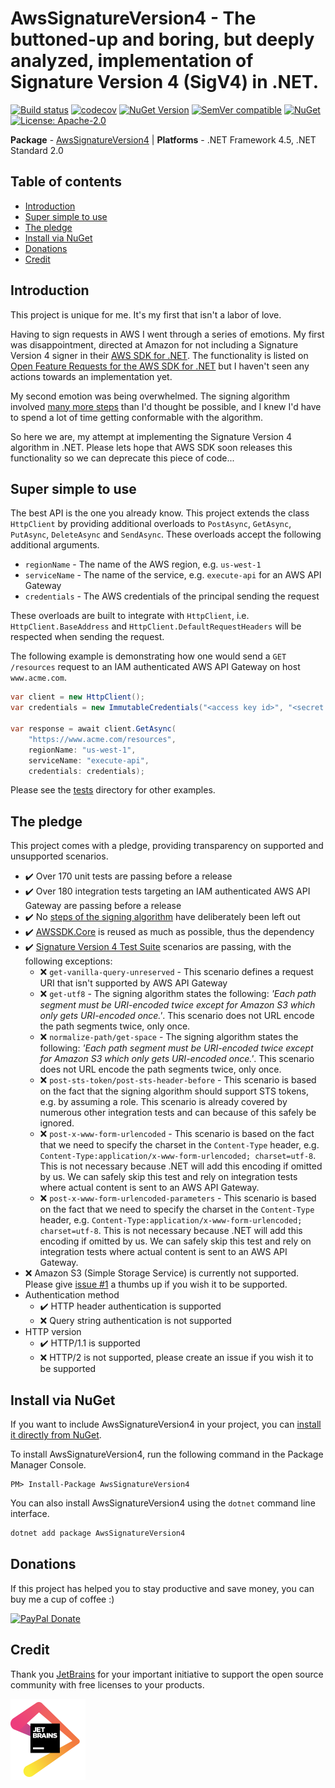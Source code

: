 # AwsSignatureVersion4 - The buttoned-up and boring, but deeply analyzed, implementation of Signature Version 4 (SigV4) in .NET.

[![Build status](https://ci.appveyor.com/api/projects/status/96upkt8x02mhqi5b/branch/master?svg=true)](https://ci.appveyor.com/project/FantasticFiasco/aws-signature-version-4)
[![codecov](https://codecov.io/gh/FantasticFiasco/aws-signature-version-4/branch/master/graph/badge.svg)](https://codecov.io/gh/FantasticFiasco/aws-signature-version-4)
[![NuGet Version](http://img.shields.io/nuget/v/AwsSignatureVersion4.svg?style=flat)](https://www.nuget.org/packages/AwsSignatureVersion4/)
[![SemVer compatible](https://img.shields.io/badge/%E2%9C%85-SemVer%20compatible-blue)](https://semver.org/)
[![NuGet](https://img.shields.io/nuget/dt/AwsSignatureVersion4.svg)](https://www.nuget.org/packages/AwsSignatureVersion4/)
[![License: Apache-2.0](https://img.shields.io/badge/license-Apache--2.0-blue.svg)](https://raw.githubusercontent.com/FantasticFiasco/aws-signature-version-4/master/LICENSE)

__Package__ - [AwsSignatureVersion4](https://www.nuget.org/packages/AwsSignatureVersion4)
| __Platforms__ - .NET Framework 4.5, .NET Standard 2.0

## Table of contents

- [Introduction](#introduction)
- [Super simple to use](#super-simple-to-use)
- [The pledge](#the-pledge)
- [Install via NuGet](#install-via-nuget)
- [Donations](#donations)
- [Credit](#credit)

## Introduction

This project is unique for me. It's my first that isn't a labor of love.

Having to sign requests in AWS I went through a series of emotions. My first was disappointment, directed at Amazon for not including a Signature Version 4 signer in their [AWS SDK for .NET](https://aws.amazon.com/sdk-for-net/). The functionality is listed on [Open Feature Requests for the AWS SDK for .NET](https://github.com/aws/aws-sdk-net/blob/master/FEATURE_REQUESTS.md) but I haven't seen any actions towards an implementation yet.

My second emotion was being overwhelmed. The signing algorithm involved [many more steps](https://docs.aws.amazon.com/general/latest/gr/sigv4_signing.html) than I'd thought be possible, and I knew I'd have to spend a lot of time getting conformable with the algorithm.

So here we are, my attempt at implementing the Signature Version 4 algorithm in .NET. Please lets hope that AWS SDK soon releases this functionality so we can deprecate this piece of code...

## Super simple to use

The best API is the one you already know. This project extends the class `HttpClient` by providing additional overloads to `PostAsync`, `GetAsync`, `PutAsync`, `DeleteAsync` and `SendAsync`. These overloads accept the following additional arguments.

- `regionName` - The name of the AWS region, e.g. `us-west-1`
- `serviceName` - The name of the service, e.g. `execute-api` for an AWS API Gateway
- `credentials` - The AWS credentials of the principal sending the request

These overloads are built to integrate with `HttpClient`, i.e. `HttpClient.BaseAddress` and `HttpClient.DefaultRequestHeaders` will be respected when sending the request.

The following example is demonstrating how one would send a `GET /resources` request to an IAM authenticated AWS API Gateway on host `www.acme.com`.

```csharp
var client = new HttpClient();
var credentials = new ImmutableCredentials("<access key id>", "<secret access key>", null);

var response = await client.GetAsync(
    "https://www.acme.com/resources",
    regionName: "us-west-1",
    serviceName: "execute-api",
    credentials: credentials);
```

Please see the [tests](https://github.com/FantasticFiasco/aws-signature-version-4/tree/master/test) directory for other examples.

## The pledge

This project comes with a pledge, providing transparency on supported and unsupported scenarios.

- :heavy_check_mark: Over 170 unit tests are passing before a release
- :heavy_check_mark: Over 180 integration tests targeting an IAM authenticated AWS API Gateway are passing before a release
- :heavy_check_mark: No [steps of the signing algorithm](https://docs.aws.amazon.com/general/latest/gr/sigv4_signing.html) have deliberately been left out
- :heavy_check_mark: [AWSSDK.Core](https://www.nuget.org/packages/AWSSDK.Core/) is reused as much as possible, thus the dependency
- :heavy_check_mark: [Signature Version 4 Test Suite](https://docs.aws.amazon.com/general/latest/gr/signature-v4-test-suite.html) scenarios are passing, with the following exceptions:
  - :x: `get-vanilla-query-unreserved` - This scenario defines a request URI that isn't supported by AWS API Gateway
  - :x: `get-utf8` - The signing algorithm states the following: *'Each path segment must be URI-encoded twice except for Amazon S3 which only gets URI-encoded once.'*. This scenario does not URL encode the path segments twice, only once.
  - :x: `normalize-path/get-space` - The signing algorithm states the following: *'Each path segment must be URI-encoded twice except for Amazon S3 which only gets URI-encoded once.'*. This scenario does not URL encode the path segments twice, only once.
  - :x: `post-sts-token/post-sts-header-before` - This scenario is based on the fact that the signing algorithm should support STS tokens, e.g. by assuming a role. This scenario is already covered by numerous other integration tests and can because of this safely be ignored.
  - :x: `post-x-www-form-urlencoded` - This scenario is based on the fact that we need to specify the charset in the `Content-Type` header, e.g. `Content-Type:application/x-www-form-urlencoded; charset=utf-8`. This is not necessary because .NET will add this encoding if omitted by us. We can safely skip this test and rely on integration tests where actual content is sent to an AWS API Gateway.
  - :x: `post-x-www-form-urlencoded-parameters` - This scenario is based on the fact that we need to specify the charset in the `Content-Type` header, e.g. `Content-Type:application/x-www-form-urlencoded; charset=utf-8`. This is not necessary because .NET will add this encoding if omitted by us. We can safely skip this test and rely on integration tests where actual content is sent to an AWS API Gateway.
- :x: Amazon S3 (Simple Storage Service) is currently not supported. Please give [issue #1](https://github.com/FantasticFiasco/aws-signature-version-4/issues/1) a thumbs up if you wish it to be supported.
- Authentication method
    - :heavy_check_mark: HTTP header authentication is supported
    - :x: Query string authentication is not supported
- HTTP version
    - :heavy_check_mark: HTTP/1.1 is supported
    - :x: HTTP/2 is not supported, please create an issue if you wish it to be supported

## Install via NuGet

If you want to include AwsSignatureVersion4 in your project, you can [install it directly from NuGet](https://www.nuget.org/packages/AwsSignatureVersion4/).

To install AwsSignatureVersion4, run the following command in the Package Manager Console.

```
PM> Install-Package AwsSignatureVersion4
```

You can also install AwsSignatureVersion4 using the `dotnet` command line interface.

```bash
dotnet add package AwsSignatureVersion4
```


## Donations

If this project has helped you to stay productive and save money, you can buy me a cup of coffee :)

[![PayPal Donate](https://img.shields.io/badge/Donate-PayPal-green.svg)](https://www.paypal.me/FantasticFiasco)

## Credit

Thank you [JetBrains](https://www.jetbrains.com/) for your important initiative to support the open source community with free licenses to your products.

![JetBrains](./doc/resources/jetbrains.png)
